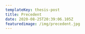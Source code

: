 ```yaml
---
templateKey: thesis-post
title: Precedent
date: 2020-08-25T20:39:06.105Z
featuredimage: /img/precedent.jpg
---
```

